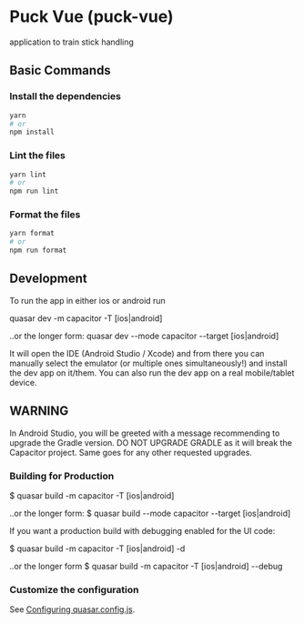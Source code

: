 # Puck Vue (puck-vue)

application to train stick handling


## Basic Commands

### Install the dependencies
```bash
yarn
# or
npm install
```

### Lint the files
```bash
yarn lint
# or
npm run lint
```

### Format the files
```bash
yarn format
# or
npm run format
```

## Development

To run the app in either ios or android run

quasar dev -m capacitor -T [ios|android]

..or the longer form:
quasar dev --mode capacitor --target [ios|android]

It will open the IDE (Android Studio / Xcode) and from there you can manually select the emulator (or multiple ones simultaneously!) 
and install the dev app on it/them. You can also run the dev app on a real mobile/tablet device.

## WARNING

In Android Studio, you will be greeted with a message recommending to upgrade the Gradle version. DO NOT UPGRADE GRADLE as it will break the Capacitor project. Same goes for any other requested upgrades.

### Building for Production

$ quasar build -m capacitor -T [ios|android]

..or the longer form:
$ quasar build --mode capacitor --target [ios|android]

If you want a production build with debugging enabled for the UI code:

$ quasar build -m capacitor -T [ios|android] -d

..or the longer form
$ quasar build -m capacitor -T [ios|android] --debug

### Customize the configuration
See [Configuring quasar.config.js](https://v2.quasar.dev/quasar-cli-vite/quasar-config-js).
